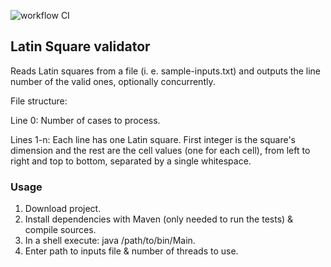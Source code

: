 ![workflow CI](https://github.com/alonsoem/TTIP-Grupo5-BackEnd/actions/workflows/ci.yml/badge.svg)

## Latin Square validator
Reads Latin squares from a file (i. e. sample-inputs.txt) and outputs the line number of the valid ones, optionally concurrently.

File structure:

Line 0: Number of cases to process.

Lines 1-n: Each line has one Latin square. First integer is the square's dimension
and the rest are the cell values (one for each cell), from left to right and top to bottom,
separated by a single whitespace.

### Usage
1. Download project.
2. Install dependencies with Maven (only needed to run the tests) & compile sources.
3. In a shell execute: java /path/to/bin/Main.
4. Enter path to inputs file & number of threads to use.

